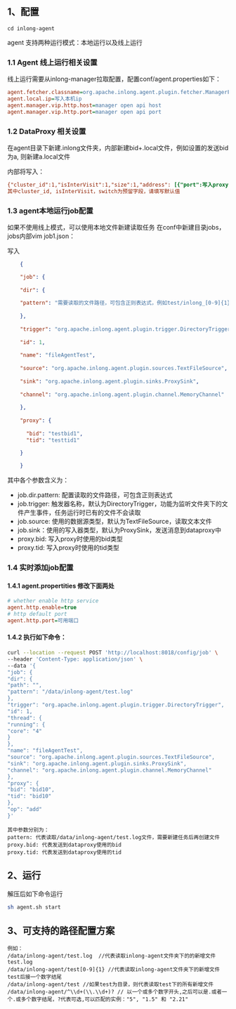 ## 1、配置
```
cd inlong-agent
```

agent 支持两种运行模式：本地运行以及线上运行

### 1.1 Agent 线上运行相关设置

线上运行需要从inlong-manager拉取配置，配置conf/agent.properties如下：
```ini
agent.fetcher.classname=org.apache.inlong.agent.plugin.fetcher.ManagerFetcher (设置任务获取的类名，默认为ManagerFetcher）
agent.local.ip=写入本机ip
agent.manager.vip.http.host=manager open api host
agent.manager.vip.http.port=manager open api port
```

### 1.2 DataProxy 相关设置
在agent目录下新建.inlong文件夹，内部新建bid+.local文件，例如设置的发送bid为a, 则新建a.local文件

内部将写入：
```ini
{"cluster_id":1,"isInterVisit":1,"size":1,"address": [{"port":写入proxy port,"host":"写入proxy ip"}], "switch":0}
其中cluster_id, isInterVisit，switch为预留字段，请填写默认值
```

### 1.3 agent本地运行job配置
如果不使用线上模式，可以使用本地文件新建读取任务
在conf中新建目录jobs，jobs内部vim job1.json：

写入
```json
    {

    "job": {
    
    "dir": {
    
    "pattern": "需要读取的文件路径，可包含正则表达式，例如test/inlong_[0-9]{1}，监听test下创建的新文件"
    
    },
    
    "trigger": "org.apache.inlong.agent.plugin.trigger.DirectoryTrigger",
    
    "id": 1,
    
    "name": "fileAgentTest",
    
    "source": "org.apache.inlong.agent.plugin.sources.TextFileSource",
    
    "sink": "org.apache.inlong.agent.plugin.sinks.ProxySink",
    
    "channel": "org.apache.inlong.agent.plugin.channel.MemoryChannel"
    
    },
    
    "proxy": {
    
      "bid": "testbid1", 
      "tid": "testtid1"

    }
    
    }
```


其中各个参数含义为：
- job.dir.pattern: 配置读取的文件路径，可包含正则表达式
- job.trigger: 触发器名称，默认为DirectoryTrigger，功能为监听文件夹下的文件产生事件，任务运行时已有的文件不会读取
- job.source: 使用的数据源类型，默认为TextFileSource，读取文本文件
- job.sink：使用的写入器类型，默认为ProxySink，发送消息到dataproxy中
- proxy.bid: 写入proxy时使用的bid类型
- proxy.tid: 写入proxy时使用的tid类型

### 1.4 实时添加job配置

#### 1.4.1 agent.propertities 修改下面两处
```ini
# whether enable http service
agent.http.enable=true
# http default port
agent.http.port=可用端口
```

#### 1.4.2 执行如下命令：
```bash
curl --location --request POST 'http://localhost:8018/config/job' \
--header 'Content-Type: application/json' \
--data '{
"job": {
"dir": {
"path": "",
"pattern": "/data/inlong-agent/test.log"
},
"trigger": "org.apache.inlong.agent.plugin.trigger.DirectoryTrigger",
"id": 1,
"thread": {
"running": {
"core": "4"
}
},
"name": "fileAgentTest",
"source": "org.apache.inlong.agent.plugin.sources.TextFileSource",
"sink": "org.apache.inlong.agent.plugin.sinks.ProxySink",
"channel": "org.apache.inlong.agent.plugin.channel.MemoryChannel"
},
"proxy": {
"bid": "bid10",
"tid": "bid10"
},
"op": "add"
}'
```
        
	其中参数分别为：
	pattern: 代表读取/data/inlong-agent/test.log文件，需要新建任务后再创建文件
	proxy.bid: 代表发送到dataproxy使用的bid
	proxy.tid: 代表发送到dataproxy使用的tid

## 2、运行
解压后如下命令运行
```bash
sh agent.sh start
```


## 3、可支持的路径配置方案

    例如：
    /data/inlong-agent/test.log  //代表读取inlong-agent文件夹下的的新增文件test.log
    /data/inlong-agent/test[0-9]{1} //代表读取inlong-agent文件夹下的新增文件test后接一个数字结尾
    /data/inlong-agent/test //如果test为目录，则代表读取test下的所有新增文件
    /data/inlong-agent/^\\d+(\\.\\d+)? // 以一个或多个数字开头,之后可以是.或者一个.或多个数字结尾，?代表可选,可以匹配的实例："5", "1.5" 和 "2.21"


